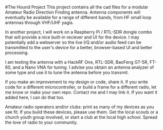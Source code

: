 #The Hound Project
This project contains all the cad files for a modular Amateur Radio Direction Finding antenna. Antenna components will eventually be available for a range of different bands, from HF small loop antennas through VHF/UHF yagis. 

In another project, I will work on a Raspberry Pi / RTL-SDR dongle combo that will provide a nice built-in reciever and UI for the device. I may potentially add a webserver so the live I/Q and/or audio feed can be transmitted to the user's device for a better, browser-based UI and better processing.

I am testing the antenna with a HackRF One, RTL-SDR, BaoFeng GT-5R, FT-60, and a Nano VNA for tuning. I advise you obtain an antenna analyzer of some type and use it to tune the antenna before you transmit. 



If you make an improvement to my design or code, share it. If you write code for a different microcontroller, or build a frame for a different radio, let me know or make your own repo. Contact me and I may link it. If you want it added here, I can do that too.

Amateur radio operators and/or clubs: print as many of my devices as you see fit. If you build these devices, please use them. Get the local scouts or a church youth group involved, or start a club at the local high school. Spread the love of radio to your community.
